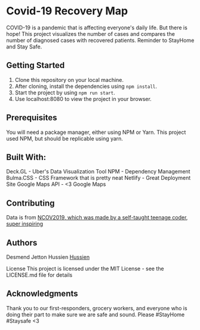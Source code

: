 # Covid-19 Recovery Map

COVID-19 is a pandemic that is affecting everyone's daily life. But there is hope! This project visualizes the number of cases and compares the number of diagnosed cases with recovered patients. Reminder to StayHome and Stay Safe.

## Getting Started

1. Clone this repository on your local machine.
2. After cloning, install the dependencies using `npm install`.
3. Start the project by using `npm run start`.
4. Use localhost:8080 to view the project in your browser.

## Prerequisites

You will need a package manager, either using NPM or Yarn. This project used NPM, but should be replicable using yarn.

## Built With:

Deck.GL - Uber's Data Visualization Tool
NPM - Dependency Management
Bulma.CSS - CSS Framework that is pretty neat
Netlify - Great Deployment Site
Google Maps API - <3 Google Maps

## Contributing

Data is from [NCOV2019, which was made by a self-taught teenage coder, super inspiring](https://ncov2019.live/data "NCOV2019")

## Authors

Desmend Jetton
Hussien
[Hussien](https://github.com/akhayoon "Hussien")

License
This project is licensed under the MIT License - see the LICENSE.md file for details

## Acknowledgments

Thank you to our first-responders, grocery workers, and everyone who is doing their part to make sure we are safe and sound. Please #StayHome #Staysafe <3
